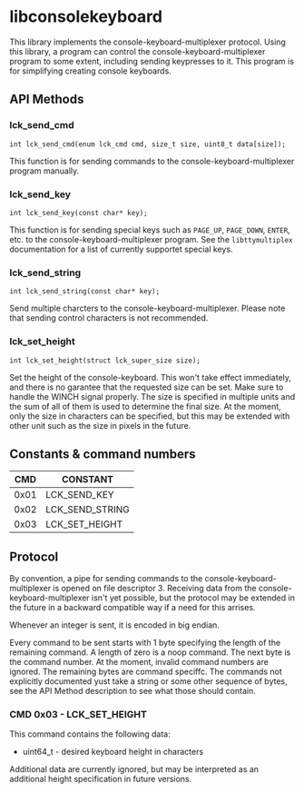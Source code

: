 # libconsolekeyboard

This library implements the console-keyboard-multiplexer protocol.
Using this library, a program can control the console-keyboard-multiplexer
program to some extent, including sending keypresses to it. This
program is for simplifying creating console keyboards.

## API Methods

### lck_send_cmd
```
int lck_send_cmd(enum lck_cmd cmd, size_t size, uint8_t data[size]);
```
This function is for sending commands to the console-keyboard-multiplexer program manually.

### lck_send_key
```
int lck_send_key(const char* key);
```

This function is for sending special keys such as `PAGE_UP`, `PAGE_DOWN`, `ENTER`,
etc. to the console-keyboard-multiplexer program. See the `libttymultiplex` documentation
for a list of currently supportet special keys.

### lck_send_string
```
int lck_send_string(const char* key);
```

Send multiple charcters to the console-keyboard-multiplexer. Please note that
sending control characters is not recommended.

### lck_set_height
```
int lck_set_height(struct lck_super_size size);
```

Set the height of the console-keyboard. This won't take effect immediately, and
there is no garantee that the requested size can be set. Make sure to handle the
WINCH signal properly. The size is specified in multiple units and the sum of
all of them is used to determine the final size. At the moment, only the size in
characters can be specified, but this may be extended with other unit such as
the size in pixels in the future.

## Constants & command numbers

| CMD  | CONSTANT        |
|------|-----------------|
| 0x01 | LCK_SEND_KEY    |
| 0x02 | LCK_SEND_STRING |
| 0x03 | LCK_SET_HEIGHT  |

## Protocol

By convention, a pipe for sending commands to the console-keyboard-multiplexer
is opened on file descriptor 3. Receiving data from the console-keyboard-multiplexer
isn't yet possible, but the protocol may be extended in the future in a backward
compatible way if a need for this arrises.

Whenever an integer is sent, it is encoded in big endian.

Every command to be sent starts with 1 byte specifying the length of the remaining
command. A length of zero is a noop command. The next byte is the command number.
At the moment, invalid command numbers are ignored. The remaining bytes are command speciffc.
The commands not explicitly documented yust take a string or some other sequence
of bytes, see the API Method description to see what those should contain.

### CMD 0x03 - LCK_SET_HEIGHT

This command contains the following data:
 - uint64_t - desired keyboard height in characters

Additional data are currently ignored, but may be interpreted as an additional
height specification in future versions.

